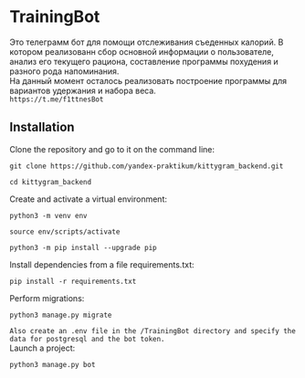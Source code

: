 # TrainingBot
Это телеграмм бот для помощи отслеживания съеденных калорий. В котором реализованн сбор основной информации о пользователе, анализ его текущего рациона, составление программы похудения и разного рода напоминания.  
На данный момент осталось реализовать построение программы для вариантов удержания и набора веса.  
`https://t.me/f1ttnesBot`

## Installation

Clone the repository and go to it on the command line:

```
git clone https://github.com/yandex-praktikum/kittygram_backend.git
```

```
cd kittygram_backend
```

Create and activate a virtual environment:

```
python3 -m venv env
```

```
source env/scripts/activate
```

```
python3 -m pip install --upgrade pip
```

Install dependencies from a file requirements.txt:

```
pip install -r requirements.txt
```

Perform migrations:


```
python3 manage.py migrate
```

`Also create an .env file in the /TrainingBot directory and specify the data for postgresql and the bot token.`  
Launch a project:

```
python3 manage.py bot
```
